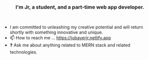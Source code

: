 <br/>

### <div align="center">I'm Jr, a student, and a part-time web app developer.</div> 
<br/>  
 
  
- I am committed to unleashing my creative potential and will return shortly with something innovative and unique.
- 📫 How to reach me ... https://jubayerjr.netlify.app
- ❓ Ask me about anything related to MERN stack and related technologies.

<!---
jubayerjr203/jubayerjr203 is a ✨ special ✨ repository because its `README.md` (this file) appears on your GitHub profile.
You can click the Preview link to take a look at your changes.
--->


  

<br/>  
<br/>  
